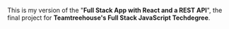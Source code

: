 This is my version of the "**Full Stack App with React and a REST API**", the final project for **Teamtreehouse's Full Stack JavaScript Techdegree**.
